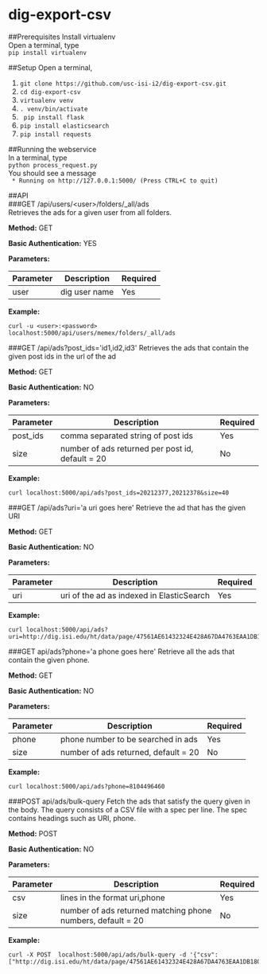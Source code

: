 # dig-export-csv

##Prerequisites
Install virtualenv  
Open a terminal, type  
```pip install virtualenv```

##Setup
Open a terminal,  
1. ```git clone https://github.com/usc-isi-i2/dig-export-csv.git```  
2. ```cd dig-export-csv```  
3. ```virtualenv venv```  
4. ```. venv/bin/activate```  
5. ``` pip install flask```  
6. ```pip install elasticsearch```  
7. ```pip install requests```  

##Running the webservice   
In a terminal, type   
```python process_request.py```  
You should see a message  
``` * Running on http://127.0.0.1:5000/ (Press CTRL+C to quit)```  

##API    
###GET /api/users/\<user\>/folders/_all/ads  
Retrieves the ads for a given user from all folders.

**Method:** GET

**Basic Authentication:** YES

**Parameters:**

| Parameter | Description | Required |
| --------- | ----------- | -------- |
| user  | dig user name | Yes |

**Example:**
```      
curl -u <user>:<password> localhost:5000/api/users/memex/folders/_all/ads
```   
###GET /api/ads?post_ids='id1,id2,id3'
Retrieves the ads that contain the given post ids in the url of the ad

**Method:** GET

**Basic Authentication:** NO

**Parameters:**

| Parameter | Description | Required |
| --------- | ----------- | -------- |
| post_ids  | comma separated string of post ids | Yes |
| size  | number of ads returned per post id, default = 20 | No |

**Example:**
```      
curl localhost:5000/api/ads?post_ids=20212377,20212378&size=40
```   
###GET /api/ads?uri='a uri goes here'
Retrieve the ad that has the given URI

**Method:** GET

**Basic Authentication:** NO

**Parameters:**

| Parameter | Description | Required |
| --------- | ----------- | -------- |
| uri  | uri of the ad as indexed in ElasticSearch | Yes |

**Example:**
```      
curl localhost:5000/api/ads?uri=http://dig.isi.edu/ht/data/page/47561AE61432324E428A67DA4763EAA1DB1809F7/1440921440000/processed
```
###GET api/ads?phone='a phone goes here'
Retrieve all the ads that contain the given phone.

**Method:** GET

**Basic Authentication:** NO

**Parameters:**

| Parameter | Description | Required |
| --------- | ----------- | -------- |
| phone  | phone number to be searched in ads | Yes |
| size  | number of ads returned, default = 20 | No |

**Example:**
```      
curl localhost:5000/api/ads?phone=8104496460
```
###POST api/ads/bulk-query
Fetch the ads that satisfy the query given in the body. The query consists of a CSV file with a spec per line. The spec contains headings such as URI, phone.

**Method:** POST

**Basic Authentication:** NO

**Parameters:**

| Parameter | Description | Required |
| --------- | ----------- | -------- |
| csv  | lines in the format uri,phone | Yes |
| size  | number of ads returned matching phone numbers, default = 20 | No |

**Example:**
```      
curl -X POST  localhost:5000/api/ads/bulk-query -d '{"csv":["http://dig.isi.edu/ht/data/page/47561AE61432324E428A67DA4763EAA1DB1809F7/1440921440000/processed,8104496460"]}'
```
